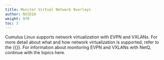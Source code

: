 ```yaml
---
title: Monitor Virtual Network Overlays
author: NVIDIA
weight: 970
toc: 3
---
```

Cumulus Linux supports network virtualization with EVPN and VXLANs. For more detail about what and how network virtualization is supported, refer to the {{<exlink url="https://docs.cumulusnetworks.com/cumulus-linux/Network-Virtualization/" text="Cumulus Linux topic">}}. For information about monitoring EVPN and VXLANs with NetQ, continue with the topics here.
